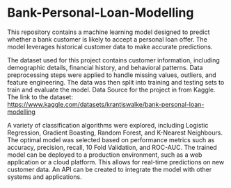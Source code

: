 # Bank-Personal-Loan-Modelling

This repository contains a machine learning model designed to predict whether a bank customer is likely to accept a personal loan offer. The model leverages historical customer data to make accurate predictions.

The dataset used for this project contains customer information, including demographic details, financial history, and behavioral patterns. Data preprocessing steps were applied to handle missing values, outliers, and feature engineering. The data was then split into training and testing sets to train and evaluate the model.
Data Source for the project in from Kaggle. The link to the dataset: https://www.kaggle.com/datasets/krantiswalke/bank-personal-loan-modelling

A variety of classification algorithms were explored, including Logistic Regression, Gradient Boasting, Random Forest, and K-Nearest Neighbours. The optimal model was selected based on performance metrics such as accuracy, precision, recall, 10 Fold Validation, and ROC-AUC.
The trained model can be deployed to a production environment, such as a web application or a cloud platform. This allows for real-time predictions on new customer data. An API can be created to integrate the model with other systems and applications.
